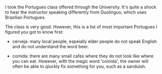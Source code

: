 I took the Portugues class offered through the University.  It's quite a shock to hear the instructor speaking differently from Duolinguo, which uses Brazilian Portugues.

The class is very good.  However, this is a list of most important Portugues I figured you got to know first:

* cerveja: many local people, espeially elder people do not speak English and do not understand the word beer.

* comida: there are many small cafes where they do not look like where you can eat.  However, with the magic word 'comida', the owner will often be able to qiuckly fix something for you, such as a sanduish.

